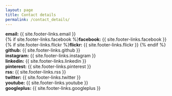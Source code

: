 ```yaml
---
layout: page
title: Contact details
permalink: /contact_details/
---
```

**email:** {{ site.footer-links.email }}  
{% if site.footer-links.facebook %}**facebook:** {{ site.footer-links.facebook }}  
{% if site.footer-links.flickr %}**flickr:** {{ site.footer-links.flickr }}  {% endif %}
**github:** {{ site.footer-links.github }}  
**instagram:** {{ site.footer-links.instagram }}  
**linkedin:** {{ site.footer-links.linkedin }}  
**pinterest:** {{ site.footer-links.pinterest }}  
**rss:** {{ site.footer-links.rss }}  
**twitter:** {{ site.footer-links.twitter }}  
**youtube:** {{ site.footer-links.youtube }}  
**googleplus:** {{ site.footer-links.googleplus }}  
